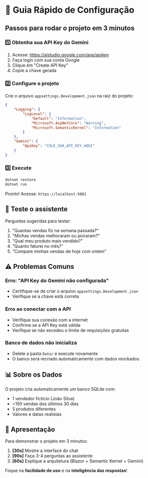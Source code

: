# 🚀 Guia Rápido de Configuração

## Passos para rodar o projeto em 3 minutos

### 1️⃣ Obtenha sua API Key do Gemini

1. Acesse: https://aistudio.google.com/app/apikey
2. Faça login com sua conta Google
3. Clique em "Create API Key"
4. Copie a chave gerada

### 2️⃣ Configure o projeto

Crie o arquivo `appsettings.Development.json` na raiz do projeto:

```json
{
    "Logging": {
        "LogLevel": {
            "Default": "Information",
            "Microsoft.AspNetCore": "Warning",
            "Microsoft.SemanticKernel": "Information"
        }
    },
    "Gemini": {
        "ApiKey": "COLE_SUA_API_KEY_AQUI"
    }
}
```

### 3️⃣ Execute

```bash
dotnet restore
dotnet run
```

Pronto! Acesse: `https://localhost:5001`

## 🎯 Teste o assistente

Perguntas sugeridas para testar:

1. "Quantas vendas fiz na semana passada?"
2. "Minhas vendas melhoraram ou pioraram?"
3. "Qual meu produto mais vendido?"
4. "Quanto faturei no mês?"
5. "Compare minhas vendas de hoje com ontem"

## ⚠️ Problemas Comuns

### Erro: "API Key do Gemini não configurada"

-   Certifique-se de criar o arquivo `appsettings.Development.json`
-   Verifique se a chave está correta

### Erro ao conectar com a API

-   Verifique sua conexão com a internet
-   Confirme se a API Key está válida
-   Verifique se não excedeu o limite de requisições gratuitas

### Banco de dados não inicializa

-   Delete a pasta `Data/` e execute novamente
-   O banco será recriado automaticamente com dados mockados

## 📊 Sobre os Dados

O projeto cria automaticamente um banco SQLite com:

-   1 vendedor fictício (João Silva)
-   ~150 vendas dos últimos 30 dias
-   5 produtos diferentes
-   Valores e datas realistas

## 🎨 Apresentação

Para demonstrar o projeto em 3 minutos:

1. **[30s]** Mostre a interface do chat
2. **[90s]** Faça 3-4 perguntas ao assistente
3. **[60s]** Explique a arquitetura (Blazor + Semantic Kernel + Gemini)

Foque na **facilidade de uso** e na **inteligência das respostas**!
